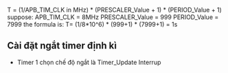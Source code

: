 T = (1/APB_TIM_CLK in MHz) * (PRESCALER_Value + 1) * (PERIOD_Value + 1)
suppose:
APB_TIM_CLK = 8MHz
PRESCALER_Value = 999
PERIOD_Value = 7999
the formula is:
T= (1/8*10^6) * (999+1) * (7999+1) = 1s


Cài đặt ngắt timer định kì 
-----

- Timer 1 chọn chế độ ngắt là Timer_Update Interrup
